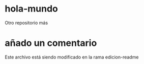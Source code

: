 # hola-mundo
Otro repositorio más
# añado un comentario
Este archivo está siendo modificado en la rama edicion-readme
